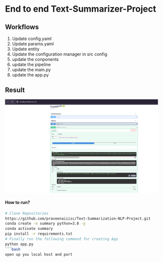 
# End to end Text-Summarizer-Project

## Workflows
1. Update config.yaml
2. Update params.yaml
3. Update entity
4. Update the configuration manager in src config
5. update the conponents
6. update the pipeline
7. update the main.py
8. update the app.py

## Result
![Model App Created](image-1.png)

#### How to run?
```bash
# Clone Repositories 
https://github.com/praveenaiiisc/Text-Summarization-NLP-Project.git
conda create -n summary python=3.8 -y
conda activate summary
pip install -r requirements.txt
# Finally run the following command for creating App
python app.py
```bash
open up you local host and port
```





